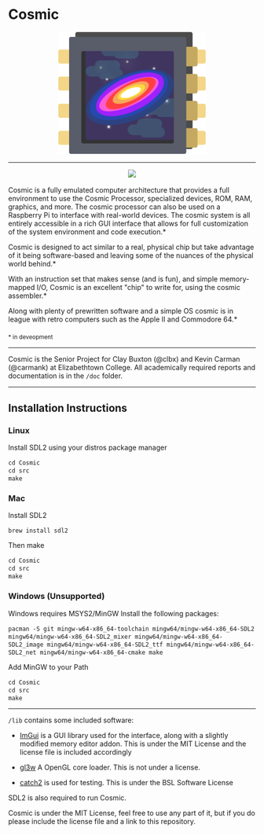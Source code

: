 # Cosmic
<p align="center">
    <a target="_blank" rel="noopener noreferrer"><img width="300" src="./doc/img/logo.png" alt="Cosmic Logo"></a>
<br></p>


----


<p align="center">
<a href="https://travis-ci.org/clbx/Cosmic"><img src="https://travis-ci.org/clbx/Cosmic.svg?branch=master"/></a>
</p>

Cosmic is a fully emulated computer architecture that provides a full environment to use the Cosmic Processor, specialized devices, ROM, RAM, graphics, and more. The cosmic processor can also be used on a Raspberry Pi to interface with real-world devices. The cosmic system is all entirely accessible in a rich GUI interface that allows for full customization of the system environment and code execution.*


Cosmic is designed to act similar to a real, physical chip but take advantage of it being software-based and leaving some of the nuances of the physical world behind.*

With an instruction set that makes sense (and is fun), and simple memory-mapped I/O, Cosmic is an excellent "chip" to write for, using the cosmic assembler.*

Along with plenty of prewritten software and a simple OS cosmic is in league with retro computers such as the Apple II and Commodore 64.*

<sub>* in deveopment</sub>

-----

Cosmic is the Senior Project for Clay Buxton (@clbx) and Kevin Carman (@carmank) at Elizabethtown College. All academically required reports and documentation is in the ``/doc`` folder.

----
## Installation Instructions

### Linux

Install SDL2 using your distros package manager
```
cd Cosmic
cd src
make
```
### Mac
Install SDL2
```
brew install sdl2
```
Then make
```
cd Cosmic
cd src
make
```

### Windows (Unsupported)
Windows requires MSYS2/MinGW
Install the following packages:
```
pacman -S git mingw-w64-x86_64-toolchain mingw64/mingw-w64-x86_64-SDL2 mingw64/mingw-w64-x86_64-SDL2_mixer mingw64/mingw-w64-x86_64-SDL2_image mingw64/mingw-w64-x86_64-SDL2_ttf mingw64/mingw-w64-x86_64-SDL2_net mingw64/mingw-w64-x86_64-cmake make
```
Add MinGW to your Path

```
cd Cosmic
cd src
make
```

----

``/lib`` contains some included software:
*  [ImGui](https://github.com/ocornut/imgui) is a GUI library used for the interface, along with a slightly modified memory editor addon. This is under the MIT License and the license file is included accordingly
* [gl3w](https://github.com/skaslev/gl3w) A OpenGL core loader. This is not under a license. 

* [catch2](https://github.com/catchorg/Catch2) is used for testing. This is under the BSL Software License

SDL2 is also required to run Cosmic.


Cosmic is under the MIT License, feel free to use any part of it, but if you do please include the license file and a link to this repository.
